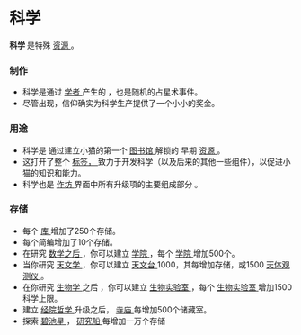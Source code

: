 # 科学
<strong>
          科学
    </strong>
        是特殊
    <a href="?file=003-资源大全/005-资源介绍#特殊资源">
          资源
    </a>
        。
        
### 制作
<ul>
      <li>
            科学是通过
        <a href="#Jobs#Scholar">
              学者
        </a>
            产生的
            ，也是随机的占星术事件。
      </li>
      <li>
            尽管出现，信仰确实为科学生产提供了一个小小的奖金。
      </li>
    </ul>
    
### 用途
<ul>
      <li>
            科学是
            通过建立小猫的第一个
          <a href="#Buildings#Library">
              图书馆
          </a>
            解锁的
            早期
        <a href="?file=003-资源大全/005-资源介绍#特殊资源">
              资源
        </a>
            。
      </li>
      <li>
            这打开了整个
        <a href="#Game+tabs">
              标签，
        </a>
            致力于开发科学（以及后来的其他一些组件），以促进小猫的知识和能力。
      </li>
      <li>
            科学也是
        <a href="#workshop">
              作坊
        </a>
            界面中所有升级项的主要组成部分
            。
      </li>
    </ul>
    
### 存储
<ul>
      <li>
        <a href="#Buildings#Library">
        </a>
            每个
          <a href="#Buildings#Library">
              库
          </a>
            增加了250个存储。
      </li>
      <li>
            每个简编增加了10个存储。
      </li>
      <li>
            在研究
        <a href="#Technologies#Mathematics">
              数学之后
        </a>
            ，你可以建立
        <a href="#Buildings#Academy">
              学院
        </a>
            ，每个
          <a href="#Buildings#Academy">
              学院
          </a>
            增加500个。
      </li>
      <li>
            当你研究
        <a href="?file=001-猫咪百科/03-科学/01-科学#天文学">
              天文学
        </a>
            ，你可以建立
        <a href="#Buildings#Observatory">
              天文台
        </a>
            1000，其每增加存储，或1500
        <a href="?file=001-猫咪百科/04-工坊/01-升级#天体观测仪">
              天体观测仪
        </a>
            。
      </li>
      <li>
            在你研究
        <a href="?file=001-猫咪百科/03-科学/01-科学#生物学">
              生物学
        </a>之后
            ，你可以建立
        <a href="?file=001-猫咪百科/01-建筑物/03-科学建筑#生物实验室">
              生物实验室
        </a>
            ，每个
          <a href="?file=001-猫咪百科/01-建筑物/03-科学建筑#生物实验室">
              生物实验室
          </a>
            增加1500科学上限。
      </li>
      <li>
            建立
        <a href="#Religion#Scholasticism">
              经院哲学
        </a>
            升级之后，
        <a href="?file=001-猫咪百科/01-建筑物/07-文化建筑#寺庙">
              寺庙
        </a>
            每增加500个储藏室。
      </li>
      <li>
            探索
        <a href="#Space#Piscine">
             碧池星
        </a>
            ，
        <a href="#Space#Piscine">
              研究船
        </a>
            每增加一万个存储
      </li>
    </ul>
  </div>
  <p style="float:right;margin:6px">
  </p>
</td>